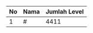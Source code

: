 | No | Nama            | Jumlah Level |
|----|-----------------|--------------|
| 1  | #    |    4411        |

